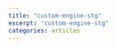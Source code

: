```yaml
---
title: "custom-engine-stg"
excerpt: "custom-engine-stg"
categories: articles
---
```

<div class="apester-media" data-media-id="5ffb24aaa644419bb44559b8" height="1360"></div><script async src="https://static.stg.apester.com/js/sdk/latest/apester-sdk.js"></script>
